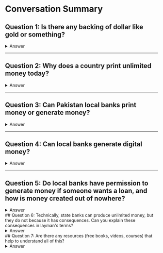 # Conversation Summary

## Question 1: Is there any backing of dollar like gold or something?

<details>
<summary>Answer</summary>
The U.S. dollar used to be backed by gold under the **Gold Standard** until 1971, but now it is a **fiat currency**, meaning its value is not backed by physical assets like gold. Instead, it derives its value from the trust and confidence in the U.S. government and economy. The Federal Reserve manages the money supply and uses policies like interest rates to maintain the dollar's value.
</details>

---

## Question 2: Why does a country print unlimited money today?

<details>
<summary>Answer</summary>
A country can print money to meet its financial needs, especially during economic crises or fiscal deficits. However, printing **unlimited money** can lead to **inflation** and the **devaluation** of the currency, hurting the economy in the long term. Countries generally print money within controlled limits to maintain economic stability. Central banks balance money supply with **monetary policy** tools, such as adjusting interest rates, to control inflation.
</details>

---

## Question 3: Can Pakistan local banks print money or generate money?

<details>
<summary>Answer</summary>
Yes, Pakistan’s central bank, the **State Bank of Pakistan (SBP)**, has the authority to print or issue currency. Local banks, however, do not directly print money. They can **create money** indirectly through the **fractional reserve banking system**, where they lend out deposits and create new digital credit (money). This process increases the money supply, but it is regulated by the central bank to prevent excessive inflation or instability.
</details>

---

## Question 4: Can local banks generate digital money?

<details>
<summary>Answer</summary>
Yes, local banks, under the regulation of the central bank (SBP), can generate digital money through **fractional reserve banking**. In this system, when a bank issues loans, it creates new money in the form of digital credit, effectively increasing the money supply in the economy. This credit or digital money is not backed by physical assets like gold but is still considered real money because it can be used for transactions. Additionally, **Central Bank Digital Currencies (CBDCs)** are another potential way central banks can issue digital money.
</details>

---

## Question 5: Do local banks have permission to generate money if someone wants a loan, and how is money created out of nowhere?

<details>
<summary>Answer</summary>
Yes, local banks can create new money through the **fractional reserve banking system** when someone takes out a loan. The process works as follows:
1. A bank receives a deposit (e.g., $1,000) and is required to keep only a fraction (e.g., 10%) as reserves.
2. The rest (e.g., $900) is lent to a borrower.
3. This loan creates new money in the form of digital credit, which circulates in the economy.
This new money is "created" from nowhere in the sense that it's not backed by physical cash, but it is a legitimate form of currency in the banking system. The process is regulated to prevent excessive inflation.
https://chatgpt.com/share/677f9ce5-eeb4-800d-80e0-52649d052558
</details>
## Question 6: Technically, state banks can produce unlimited money, but they do not because it has consequences. Can you explain these consequences in layman's terms?
<details>
  <summary>Answer</summary>
  Technically, state banks can print unlimited money, but doing so leads to **inflation**, where money loses its value because there’s too much of it in the economy, which can cause **currency devaluation** and a **loss of confidence** in the economy. It also leads to higher **interest rates**, making borrowing more expensive and slowing economic growth. These consequences can cause **economic instability** and hurt businesses and citizens.
</details>
## Question 7: Are there any resources (free books, videos, courses) that help to understand all of this?
<details>
  <summary>Answer</summary>
  Yes, there are many free resources to understand economics and money creation. Some of the best options include:
  
  - **Books:**
    - "Economics in One Lesson" by Henry Hazlitt (Free PDF)
    - "The Wealth of Nations" by Adam Smith (Free on Project Gutenberg)
    - "Principles of Economics" by Greg Mankiw (Free versions or course notes)
  
  - **Videos:**
    - **Khan Academy** and **CrashCourse** offer free video lessons on economics and finance.
    - YouTube channels like **Economics Explained** and **The Financial Diet** have informative videos.
  
  - **Online Courses:**
    - **Coursera**, **edX**, and **MIT OpenCourseWare** offer free courses on economics, money, and inflation.
    - Check out the course “Introduction to Economics” by UC Irvine on Coursera and “Principles of Economics” by MIT on edX.
  
  - **Other Resources:**
    - Websites like **Investopedia**, the **Federal Reserve**, and the **Mises Institute** offer articles, guides, and lectures on the economy and money creation.
</details>
